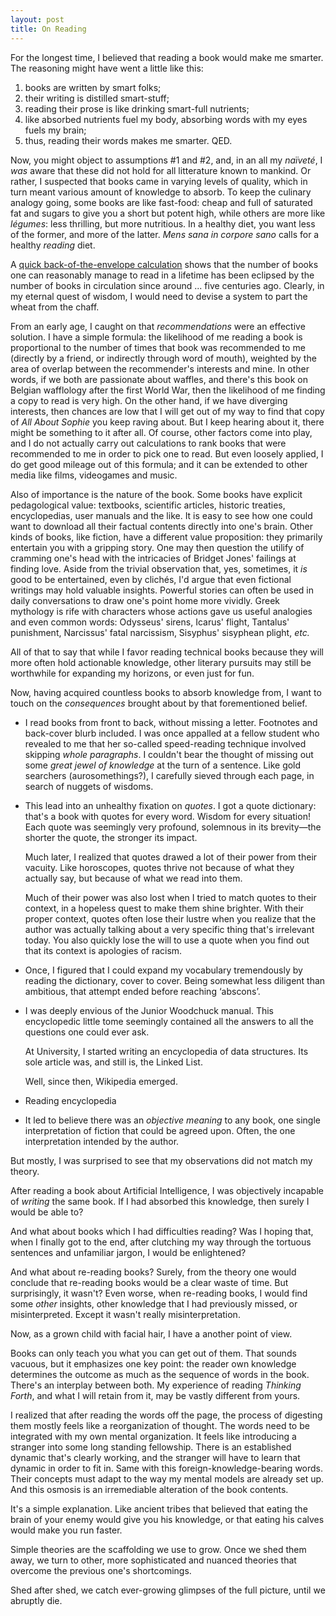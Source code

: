 ```yaml
---
layout: post
title: On Reading
---
```



For the longest time, I believed that reading a book would make me smarter.  The
reasoning might have went a little like this:

1. books are written by smart folks;
2. their writing is distilled smart-stuff;
3. reading their prose is like drinking smart-full nutrients;
4. like absorbed nutrients fuel my body, absorbing words with my eyes fuels my
   brain;
5. thus, reading their words makes me smarter.  QED.

Now, you might object to assumptions #1 and #2, and, in an all my *naïveté*, I
*was* aware that these did not hold for all litterature known to mankind.  Or
rather, I suspected that books came in varying levels of quality, which in turn
meant various amount of knowledge to absorb.  To keep the culinary analogy
going, some books are like fast-food: cheap and full of saturated fat and sugars
to give you a short but potent high, while others are more like *légumes*: less
thrilling, but more nutritious.  In a healthy diet, you want less of the former,
and more of the latter.  *Mens sana in corpore sano* calls for a healthy
*reading* diet.

A [quick back-of-the-envelope calculation](https://what-if.xkcd.com/76/) shows
that the number of books one can reasonably manage to read in a lifetime has
been eclipsed by the number of books in circulation since around ... five
centuries ago.  Clearly, in my eternal quest of wisdom, I would need to devise a
system to part the wheat from the chaff.

From an early age, I caught on that *recommendations* were an effective
solution.  I have a simple formula: the likelihood of me reading a book is
proportional to the number of times that book was recommended to me (directly by
a friend, or indirectly through word of mouth), weighted by the area of overlap
between the recommender's interests and mine.  In other words, if we both are
passionate about waffles, and there's this book on Belgian wafflology after the
first World War, then the likelihood of me finding a copy to read is very high.
On the other hand, if we have diverging interests, then chances are low that I
will get out of my way to find that copy of *All About Sophie* you keep raving
about.  But I keep hearing about it, there might be something to it after all.
Of course, other factors come into play, and I do not actually carry out
calculations to rank books that were recommended to me in order to pick one to
read.  But even loosely applied, I do get good mileage out of this formula; and
it can be extended to other media like films, videogames and music.

Also of importance is the nature of the book.  Some books have explicit
pedagological value: textbooks, scientific articles, historic treaties,
encyclopedias, user manuals and the like.  It is easy to see how one could want
to download all their factual contents directly into one's brain.  Other kinds
of books, like fiction, have a different value proposition: they primarily
entertain you with a gripping story.  One may then question the utilify of
cramming one's head with the intricacies of Bridget Jones' failings at finding
love.  Aside from the trivial observation that, yes, sometimes, it *is* good to
be entertained, even by clichés, I'd argue that even fictional writings may hold
valuable insights.  Powerful stories can often be used in daily conversations to
draw one's point home more vividly.  Greek mythology is rife with characters
whose actions gave us useful analogies and even common words: Odysseus' sirens,
Icarus' flight, Tantalus' punishment, Narcissus' fatal narcissism, Sisyphus'
sisyphean plight, *etc.*

All of that to say that while I favor reading technical books because they will
more often hold actionable knowledge, other literary pursuits may still be
worthwhile for expanding my horizons, or even just for fun.

Now, having acquired countless books to absorb knowledge from, I want to touch
on the *consequences* brought about by that forementioned belief.

- I read books from front to back, without missing a letter.  Footnotes and
  back-cover blurb included.  I was once appalled at a fellow student who
  revealed to me that her so-called speed-reading technique involved skipping
  *whole paragraphs*.  I couldn't bear the thought of missing out some *great
  jewel of knowledge* at the turn of a sentence.  Like gold searchers
  (aurosomethings?), I carefully sieved through each page, in search of nuggets
  of wisdoms.

- This lead into an unhealthy fixation on *quotes*.  I got a quote dictionary:
  that's a book with quotes for every word.  Wisdom for every situation!  Each
  quote was seemingly very profound, solemnous in its brevity—the shorter the
  quote, the stronger its impact.

  Much later, I realized that quotes drawed a lot of their power from their
  vacuity.  Like horoscopes, quotes thrive not because of what they actually
  say, but because of what we read into them.

  Much of their power was also lost when I tried to match quotes to their
  context, in a hopeless quest to make them shine brighter.  With their proper
  context, quotes often lose their lustre when you realize that the author was
  actually talking about a very specific thing that's irrelevant today.  You
  also quickly lose the will to use a quote when you find out that its context
  is apologies of racism.

- Once, I figured that I could expand my vocabulary tremendously by reading the
  dictionary, cover to cover.  Being somewhat less diligent than ambitious, that
  attempt ended before reaching ‘abscons’.

- I was deeply envious of the Junior Woodchuck manual.  This encyclopedic little
  tome seemingly contained all the answers to all the questions one could ever
  ask.

  At University, I started writing an encyclopedia of data structures.  Its sole
  article was, and still is, the Linked List.

  Well, since then, Wikipedia emerged.

- Reading encyclopedia

- It led to believe there was an *objective meaning* to any book, one single
  interpretation of fiction that could be agreed upon.  Often, the one
  interpretation intended by the author.

But mostly, I was surprised to see that my observations did not match my theory.

After reading a book about Artificial Intelligence, I was objectively incapable
of *writing* the same book.  If I had absorbed this knowledge, then surely I
would be able to?

And what about books which I had difficulties reading?  Was I hoping that, when
I finally got to the end, after clutching my way through the tortuous sentences
and unfamiliar jargon, I would be enlightened?

And what about re-reading books?  Surely, from the theory one would conclude
that re-reading books would be a clear waste of time.  But surprisingly, it
wasn't?  Even worse, when re-reading books, I would find some *other* insights,
other knowledge that I had previously missed, or misinterpreted.  Except it
wasn't really misinterpretation.

Now, as a grown child with facial hair, I have a another point of view.

Books can only teach you what you can get out of them.  That sounds vacuous, but
it emphasizes one key point: the reader own knowledge determines the outcome as
much as the sequence of words in the book.  There's an interplay between both.
My experience of reading *Thinking Forth*, and what I will retain from it, may
be vastly different from yours.

I realized that after reading the words off the page, the process of digesting
them mostly feels like a reorganization of thought.  The words need to be
integrated with my own mental organization.  It feels like introducing a
stranger into some long standing fellowship.  There is an established dynamic
that's clearly working, and the stranger will have to learn that dynamic in
order to fit in.  Same with this foreign-knowledge-bearing words.  Their
concepts must adapt to the way my mental models are already set up.  And this
osmosis is an irremediable alteration of the book contents.



It's a simple explanation.  Like ancient tribes that believed that eating the
brain of your enemy would give you his knowledge, or that eating his calves
would make you run faster.

Simple theories are the scaffolding we use to grow.  Once we shed them away, we
turn to other, more sophisticated and nuanced theories that overcome the
previous one's shortcomings.

Shed after shed, we catch ever-growing glimpses of the full picture, until we
abruptly die.
